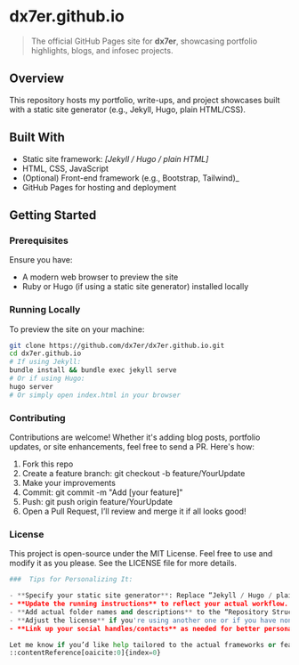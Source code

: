 # dx7er.github.io

> The official GitHub Pages site for **dx7er**, showcasing portfolio highlights, blogs, and infosec projects.

##  Overview

This repository hosts my portfolio, write-ups, and project showcases built with a static site generator (e.g., Jekyll, Hugo, plain HTML/CSS).

##  Built With

- Static site framework: _[Jekyll / Hugo / plain HTML]_  
- HTML, CSS, JavaScript  
- (Optional) Front-end framework (e.g., Bootstrap, Tailwind)_  
- GitHub Pages for hosting and deployment

##  Getting Started

### Prerequisites

Ensure you have:

- A modern web browser to preview the site  
- Ruby or Hugo (if using a static site generator) installed locally

### Running Locally

To preview the site on your machine:

```bash
git clone https://github.com/dx7er/dx7er.github.io.git
cd dx7er.github.io
# If using Jekyll:
bundle install && bundle exec jekyll serve
# Or if using Hugo:
hugo server
# Or simply open index.html in your browser
```

### Contributing

Contributions are welcome! Whether it's adding blog posts, portfolio updates, or site enhancements, feel free to send a PR. Here's how:
1. Fork this repo
2. Create a feature branch: git checkout -b feature/YourUpdate
3. Make your improvements
4. Commit: git commit -m "Add [your feature]"
5. Push: git push origin feature/YourUpdate
6. Open a Pull Request, I’ll review and merge it if all looks good!


### License

This project is open-source under the MIT License. Feel free to use and modify it as you please. See the LICENSE
 file for more details.
```python
###  Tips for Personalizing It:

- **Specify your static site generator**: Replace “Jekyll / Hugo / plain HTML” with whichever you're using.
- **Update the running instructions** to reflect your actual workflow.
- **Add actual folder names and descriptions** to the “Repository Structure” section if different.
- **Adjust the license** if you're using another one or if you have none yet.
- **Link up your social handles/contacts** as needed for better personalization.

Let me know if you’d like help tailored to the actual frameworks or features your site uses!
::contentReference[oaicite:0]{index=0}
```
